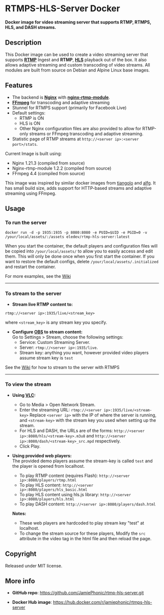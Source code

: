 # RTMPS-HLS-Server Docker

**Docker image for video streaming server that supports RTMP, RTMPS, HLS, and DASH streams.**

## Description

This Docker image can be used to create a video streaming server that supports [**RTMP**](https://en.wikipedia.org/wiki/Real-Time_Messaging_Protocol) Ingest and **RTMP**, [**HLS**](https://en.wikipedia.org/wiki/HTTP_Live_Streaming) playback out of the box.
It also allows adaptive streaming and custom transcoding of video streams.
All modules are built from source on Debian and Alpine Linux base images.

## Features

- The backend is [**Nginx**](http://nginx.org/en/) with [**nginx-rtmp-module**](https://github.com/arut/nginx-rtmp-module).
- [**FFmpeg**](https://www.ffmpeg.org/) for transcoding and adaptive streaming
- Stunnel for RTMPS support (primarily for Facebook Live)
- Default settings:
  - RTMP is ON
  - HLS is ON
  - Other Nginx configuration files are also provided to allow for RTMP-only streams or FFmpeg transcoding and adaptive streaming.
- Statistic page of RTMP streams at `http://<server ip>:<server port>/stats`.

Current Image is built using:

- Nginx 1.21.3 (compiled from source)
- Nginx-rtmp-module 1.2.2 (compiled from source)
- FFmpeg 4.4 (compiled from source)

This image was inspired by similar docker images from [tiangolo](https://hub.docker.com/r/tiangolo/nginx-rtmp/) and [alfg](https://hub.docker.com/r/alfg/nginx-rtmp/). It has small build size, adds support for HTTP-based streams and adaptive streaming using FFmpeg.

## Usage

### To run the server

```shell
docker run -d -p 1935:1935 -p 8080:8080 -e PUID=$UID -e PGID=0 -v /your/local/assets/:/assets eledev/rtmp-hls-server:latest
```

When you start the container, the default players and configuration files will be copied into `/your/local/assets/` to allow you to easily access and edit them.
This will only be done once when you first start the container. If you want to restore the default configs, delete `/your/local/assets/.initialized` and restart the container.

For more examples, see the [Wiki](https://github.com/JamiePhonic/rtmps-hls-server/wiki/usage)

***

### To stream to the server

- **Stream live RTMP content to:**

 `rtmp://<server ip>:1935/live/<stream_key>`

  where `<stream_key>` is any stream key you specify.

- **Configure [OBS](https://obsproject.com/) to stream content:** <br />
  Go to Settings > Stream, choose the following settings:
  - Service: Custom Streaming Server.
  - Server: `rtmp://<server ip>:1935/live`.
  - Stream key: anything you want, however provided video players assume stream key is `test`
  
See the [Wiki](https://github.com/JamiePhonic/rtmps-hls-server/wiki/streaming-to-the-server) for how to stream to the server with RTMPS

***

### To view the stream

- **Using [VLC](https://www.videolan.org/vlc/index.html):**

  - Go to Media > Open Network Stream.
  - Enter the streaming URL: `rtmp://<server ip>:1935/live/<stream-key>`
    Replace `<server ip>` with the IP of where the server is running, and
    `<stream-key>` with the stream key you used when setting up the stream.
  - For HLS and DASH, the URLs are of the forms:
    `http://<server ip>:8080/hls/<stream-key>.m3u8` and
    `http://<server ip>:8080/dash/<stream-key>_src.mpd` respectively.
  - Click Play.

- **Using provided web players:** <br/>
  The provided demo players assume the stream-key is called `test` and the player is opened from localhost.
  - To play RTMP content (requires Flash): `http://<server ip>:8080/players/rtmp.html`
  - To play HLS content: `http://<server ip>:8080/players/hls_basic.html`
  - To play HLS content using hls.js library: `http://<server ip>:8080/players/hls.html`
  - To play DASH content: `http://<server ip>:8080/players/dash.html`

  **Notes:**

  - These web players are hardcoded to play stream key "test" at localhost.
  - To change the stream source for these players, Modify the `src` attribute in the video tag in the html file and then reload the page.

## Copyright

Released under MIT license.

## More info

- **GitHub repo**: <https://github.com/JamiePhonic/rtmp-hls-server.git>

- **Docker Hub image**: <https://hub.docker.com/r/jamiephonic/rtmps-hls-server>
